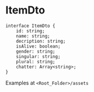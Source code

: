 # ItemDto

```
interface ItemDto {
    id: string;
    name: string;
    decription: string;
    isAlive: boolean;
    gender: string;
    singular: string;
    plural: string;
    chatter: Array<string>;
}
```

Examples at `<Root_Folder>/assets`